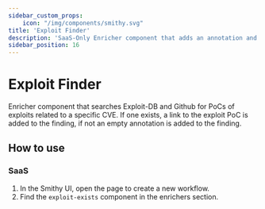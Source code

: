 ```yaml
---
sidebar_custom_props:
    icon: "/img/components/smithy.svg"
title: 'Exploit Finder'
description: 'SaaS-Only Enricher component that adds an annotation and a filter if it can find an exploit for the given CVE'
sidebar_position: 16
---
```


# Exploit Finder

Enricher component that searches Exploit-DB and Github for PoCs of exploits
related to a specific CVE.
If one exists, a link to the exploit PoC is added to the finding, if not an
empty annotation is added to the finding.

## How to use

### SaaS

1. In the Smithy UI, open the page to create a new workflow.
2. Find the `exploit-exists` component in the enrichers section.
